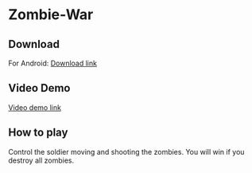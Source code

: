 # Zombie-War
## Download
For Android: [Download link](https://drive.google.com/file/d/1Lqd1MsqSaUwlWK4aAiAgaQn8XY3jDldp/view?usp=sharing)
## Video Demo
[Video demo link](https://drive.google.com/file/d/1otjJ8wPYgtYjd7016wWqiDxJr6371Fcr/view?usp=sharing)
## How to play
Control the soldier moving and shooting the zombies.
You will win if you destroy all zombies.
